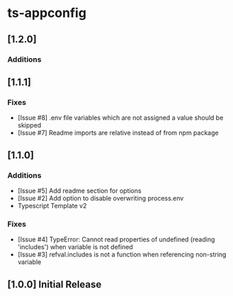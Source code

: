 # ts-appconfig

## [1.2.0]

### Additions

## [1.1.1]

### Fixes
- [Issue #8] .env file variables which are not assigned a value should be skipped
- [Issue #7] Readme imports are relative instead of from npm package

## [1.1.0]

### Additions
- [Issue #5] Add readme section for options
- [Issue #2] Add option to disable overwriting process.env
- Typescript Template v2

### Fixes
- [Issue #4] TypeError: Cannot read properties of undefined (reading 'includes') when variable is not defined
- [Issue #3] refval.includes is not a function when referencing non-string variable

## [1.0.0] Initial Release
